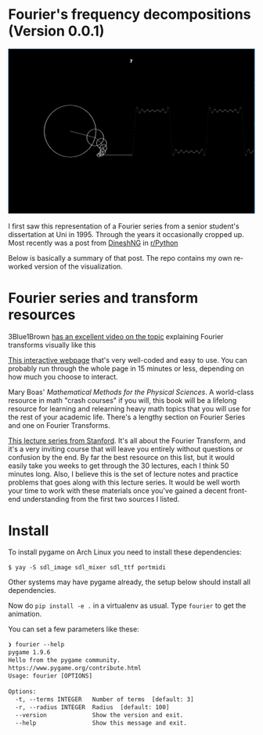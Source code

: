 # Fourier's frequency decompositions (Version 0.0.1)

![Fourier](pics/fourier.png)

I first saw this representation of a Fourier series from a senior student's
dissertation at Uni in 1995. Through the years it occasionally cropped up. Most
recently was a post from [DineshNG](https://github.com/DineshNG) in
[r/Python](reddit.com/r/Python/)

Below is basically a summary of that post. The repo contains my own re-worked
version of the visualization.

# Fourier series and transform resources

3Blue1Brown [has an excellent video on the
topic](https://www.youtube.com/watch?v=spUNpyF58BY) explaining Fourier
transforms visually like this

[This interactive webpage](http://www.jezzamon.com/fourier/) that's very
well-coded and easy to use. You can probably run through the whole page in 15
minutes or less, depending on how much you choose to interact.

Mary Boas' *Mathematical Methods for the Physical Sciences*. A world-class
resource in math "crash courses" if you will, this book will be a lifelong
resource for learning and relearning heavy math topics that you will use for the
rest of your academic life. There's a lengthy section on Fourier Series and one
on Fourier Transforms.

[This lecture series from
Stanford](https://www.youtube.com/playlist?list=PLB24BC7956EE040CD). It's all
about the Fourier Transform, and it's a very inviting course that will leave you
entirely without questions or confusion by the end. By far the best resource on
this list, but it would easily take you weeks to get through the 30 lectures,
each I think 50 minutes long. Also, I believe this is the set of lecture notes
and practice problems that goes along with this lecture series. It would be well
worth your time to work with these materials once you've gained a decent
front-end understanding from the first two sources I listed.


# Install

To install pygame on Arch Linux you need to install these dependencies:

```
$ yay -S sdl_image sdl_mixer sdl_ttf portmidi
```

Other systems may have pygame already, the setup below should install all
dependencies.

Now do `pip install -e .` in a virtualenv as usual. Type `fourier` to get the
animation.

You can set a few parameters like these:

```
❯ fourier --help
pygame 1.9.6
Hello from the pygame community. https://www.pygame.org/contribute.html
Usage: fourier [OPTIONS]

Options:
  -t, --terms INTEGER   Number of terms  [default: 3]
  -r, --radius INTEGER  Radius  [default: 100]
  --version             Show the version and exit.
  --help                Show this message and exit.
  
```
